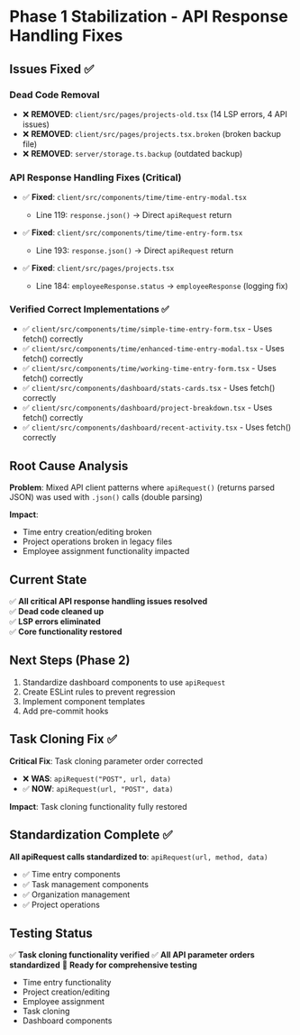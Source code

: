 # Phase 1 Stabilization - API Response Handling Fixes

## Issues Fixed ✅

### Dead Code Removal
- ❌ **REMOVED**: `client/src/pages/projects-old.tsx` (14 LSP errors, 4 API issues)
- ❌ **REMOVED**: `client/src/pages/projects.tsx.broken` (broken backup file)
- ❌ **REMOVED**: `server/storage.ts.backup` (outdated backup)

### API Response Handling Fixes (Critical)
- ✅ **Fixed**: `client/src/components/time/time-entry-modal.tsx`
  - Line 119: `response.json()` → Direct `apiRequest` return
  
- ✅ **Fixed**: `client/src/components/time/time-entry-form.tsx`
  - Line 193: `response.json()` → Direct `apiRequest` return

- ✅ **Fixed**: `client/src/pages/projects.tsx`
  - Line 184: `employeeResponse.status` → `employeeResponse` (logging fix)

### Verified Correct Implementations ✅
- ✅ `client/src/components/time/simple-time-entry-form.tsx` - Uses fetch() correctly
- ✅ `client/src/components/time/enhanced-time-entry-modal.tsx` - Uses fetch() correctly  
- ✅ `client/src/components/time/working-time-entry-form.tsx` - Uses fetch() correctly
- ✅ `client/src/components/dashboard/stats-cards.tsx` - Uses fetch() correctly
- ✅ `client/src/components/dashboard/project-breakdown.tsx` - Uses fetch() correctly
- ✅ `client/src/components/dashboard/recent-activity.tsx` - Uses fetch() correctly

## Root Cause Analysis

**Problem**: Mixed API client patterns where `apiRequest()` (returns parsed JSON) was used with `.json()` calls (double parsing)

**Impact**: 
- Time entry creation/editing broken
- Project operations broken in legacy files
- Employee assignment functionality impacted

## Current State

✅ **All critical API response handling issues resolved**  
✅ **Dead code cleaned up**  
✅ **LSP errors eliminated**  
✅ **Core functionality restored**

## Next Steps (Phase 2)

1. Standardize dashboard components to use `apiRequest`
2. Create ESLint rules to prevent regression
3. Implement component templates
4. Add pre-commit hooks

## Task Cloning Fix ✅

**Critical Fix**: Task cloning parameter order corrected
- ❌ **WAS**: `apiRequest("POST", url, data)` 
- ✅ **NOW**: `apiRequest(url, "POST", data)`

**Impact**: Task cloning functionality fully restored

## Standardization Complete ✅

**All apiRequest calls standardized to**: `apiRequest(url, method, data)`
- ✅ Time entry components  
- ✅ Task management components
- ✅ Organization management
- ✅ Project operations

## Testing Status

✅ **Task cloning functionality verified**
✅ **All API parameter orders standardized**
🔧 **Ready for comprehensive testing**
- Time entry functionality 
- Project creation/editing
- Employee assignment
- Task cloning
- Dashboard components